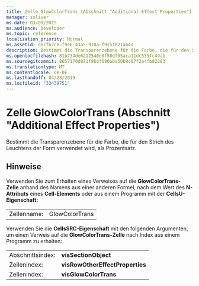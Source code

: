 ```yaml
---
title: Zelle GlowColorTrans (Abschnitt "Additional Effect Properties")
manager: soliver
ms.date: 03/09/2015
ms.audience: Developer
ms.topic: reference
localization_priority: Normal
ms.assetid: d6cf67cb-f9e6-43a5-918a-f9151821ab4d
description: Bestimmt die Transparenzebene für die Farbe, die für den Strich des Leuchtens der Form verwendet wird, als Prozentsatz.
ms.openlocfilehash: 81b734de6212540e0f50df05aca11dc535fc49ab
ms.sourcegitcommit: 8657170d071f9bcf680aba50b9c07f2a4fb82283
ms.translationtype: MT
ms.contentlocale: de-DE
ms.lasthandoff: 04/28/2019
ms.locfileid: "33439751"
---
```

# <a name="glowcolortrans-cell-additional-effect-properties-section"></a>Zelle GlowColorTrans (Abschnitt "Additional Effect Properties")

Bestimmt die Transparenzebene für die Farbe, die für den Strich des Leuchtens der Form verwendet wird, als Prozentsatz. 
  
## <a name="remarks"></a>Hinweise

Verwenden Sie zum Erhalten eines Verweises auf die **GlowColorTrans-Zelle** anhand des Namens aus einer anderen Formel, nach dem Wert des **N-Attributs** eines **Cell-Elements** oder aus einem Programm mit der **CellsU-Eigenschaft:** 
  
|||
|:-----|:-----|
| Zellenname:  <br/> | GlowColorTrans  <br/> |
   
Verwenden Sie die **CellsSRC-Eigenschaft** mit den folgenden Argumenten, um einen Verweis auf die **GlowColorTrans-Zelle** nach Index aus einem Programm zu erhalten: 
  
|||
|:-----|:-----|
| Abschnittsindex:  <br/> |**visSectionObject** <br/> |
| Zeilenindex:  <br/> |**visRowOtherEffectProperties** <br/> |
| Zellenindex:  <br/> |**visGlowColorTrans** <br/> |
   

